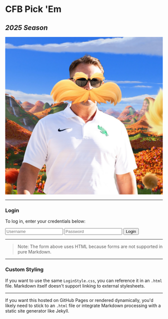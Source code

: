 # CFB Pick 'Em

## *2025 Season*

![ALL HAIL THE LORAX LAY](UNTLorax.jpg)

---

### Login

To log in, enter your credentials below:

<form action="/login" method="POST">
  <input type="text" id="username" name="username" placeholder="Username" required>
  <input type="password" id="password" name="password" placeholder="Password" required>
  <button type="submit">Login</button>
</form>

---

> Note: The form above uses HTML because forms are not supported in pure Markdown.

---

### Custom Styling
If you want to use the same `LoginStyle.css`, you can reference it in an `.html` file. Markdown itself doesn't support linking to external stylesheets.

---

If you want this hosted on GitHub Pages or rendered dynamically, you'd likely need to stick to an `.html` file or integrate Markdown processing with a static site generator like Jekyll.
